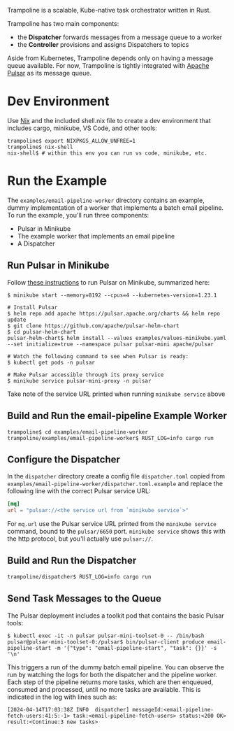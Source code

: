 
Trampoline is a scalable, Kube-native task orchestrator written in Rust.

Trampoline has two main components:
- the __Dispatcher__ forwards messages from a message queue to a worker
- the __Controller__ provisions and assigns Dispatchers to topics

Aside from Kubernetes, Trampoline depends only on having a message queue available. For now, Trampoline is tightly integrated with [Apache Pulsar](https://pulsar.apache.org/) as its message queue.

# Dev Environment

Use [Nix](https://nixos.wiki/wiki/Development_environment_with_nix-shell) and the included shell.nix file to create a dev environment that includes
cargo, minikube, VS Code, and other tools:

```shell
trampoline$ export NIXPKGS_ALLOW_UNFREE=1
trampoline$ nix-shell
nix-shell$ # within this env you can run vs code, minikube, etc.
```

# Run the Example

The `examples/email-pipeline-worker` directory contains an example, dummy implementation of a worker that implements a batch email pipeline. To run
the example, you'll run three components:

- Pulsar in Minikube
- The example worker that implements an email pipeline
- A Dispatcher

## Run Pulsar in Minikube

Follow [these instructions](https://pulsar.apache.org/docs/next/getting-started-helm/) to run Pulsar on Minikube, summarized here:

```shell
$ minikube start --memory=8192 --cpus=4 --kubernetes-version=1.23.1

# Install Pulsar
$ helm repo add apache https://pulsar.apache.org/charts && helm repo update
$ git clone https://github.com/apache/pulsar-helm-chart
$ cd pulsar-helm-chart
pulsar-helm-chart$ helm install --values examples/values-minikube.yaml --set initialize=true --namespace pulsar pulsar-mini apache/pulsar

# Watch the following command to see when Pulsar is ready:
$ kubectl get pods -n pulsar

# Make Pulsar accessible through its proxy service
$ minikube service pulsar-mini-proxy -n pulsar
```

Take note of the service URL printed when running `minikube service` above

## Build and Run the email-pipeline Example Worker

```shell
trampoline$ cd examples/email-pipeline-worker
trampoline/examples/email-pipeline-worker$ RUST_LOG=info cargo run
```

## Configure the Dispatcher

In the `dispatcher` directory create a config file `dispatcher.toml` copied
from `examples/email-pipeline-worker/dispatcher.toml.example` and replace
the following line with the correct Pulsar service URL:

```toml
[mq]
url = "pulsar://<the service url from `minikube service`>"
```

For `mq.url` use the Pulsar service URL printed from the `minikube service` command, bound to the `pulsar/6650` port. `minikube service` shows this with the http protocol, but you'll actually use `pulsar://`.


## Build and Run the Dispatcher

```bash
trampoline/dispatcher$ RUST_LOG=info cargo run
```

## Send Task Messages to the Queue

The Pulsar deployment includes a toolkit pod that contains the basic Pulsar tools:

```
$ kubectl exec -it -n pulsar pulsar-mini-toolset-0 -- /bin/bash
pulsar@pulsar-mini-toolset-0:/pulsar$ bin/pulsar-client produce email-pipeline-start -m '{"type": "email-pipeline-start", "task": {}}' -s '\n'
```

This triggers a run of the dummy batch email pipeline. You can observe the run by
watching the logs for both the dispatcher and the pipeline worker. Each step of the pipeline
returns more tasks, which are then enqueued, consumed and processed, until no more
tasks are available. This is indicated in the log with lines such as:

```
[2024-04-14T17:03:38Z INFO  dispatcher] messageId:<email-pipeline-fetch-users:41:5:-1> task:<email-pipeline-fetch-users> status:<200 OK> result:<Continue:3 new tasks>
```